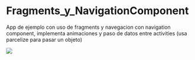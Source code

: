 # Fragments_y_NavigationComponent
App de ejemplo con uso de fragments y navegacion con navigation component, implementa animaciones y paso de datos entre activities (usa parcelize para pasar un objeto)

![](https://i.imgur.com/SYY1RcM.png)
